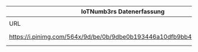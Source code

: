 |IoTNumb3rs Datenerfassung|||||||||||
| ---- | ---- | ---- | ---- | ---- | ---- | ---- | ---- | ---- | ---- | ---- |
||||||||||||
|URL|home_url|filename|device_class|device_count|market_class|market_volume|prognosis_year|publication_year|authorship_class|Dropbox folder|
|https://i.pinimg.com/564x/9d/be/0b/9dbe0b193446a10dfb9bb40e5ca1f2de.jpg|https://erm-academy.org/publication/infographics|file9_9dbe0b193446a10dfb9bb40e5ca1f2de.jpg|Generic IoT|50000000000|0|0|2020||0|MariaMarg/20190115-2100|
